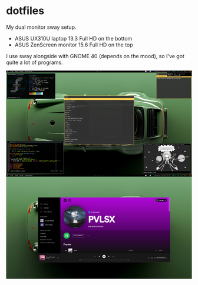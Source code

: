 # dotfiles

My dual monitor sway setup.

* ASUS UX310U laptop 13.3 Full HD on the bottom
* ASUS ZenScreen monitor 15.6 Full HD on the top

I use sway alongside with GNOME 40 (depends on the mood), so I've got quite a lot of programs.

![screenshot](https://github.com/demield/dotfiles/blob/main/screenshot.png?raw=true)

